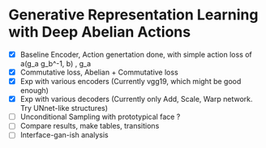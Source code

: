 # Generative Representation Learning with Deep Abelian Actions

- [x] Baseline Encoder, Action genertation done, with simple action loss of a(g_a g_b^-1, b) , g_a
- [x] Commutative loss, Abelian + Commutative loss
- [x] Exp with various encoders (Currently vgg19, which might be good enough)
- [x] Exp with various decoders (Currently only Add, Scale, Warp network. Try UNnet-like structures)
- [ ] Unconditional Sampling with prototypical face ?
- [ ] Compare results, make tables, transitions
- [ ] Interface-gan-ish analysis
